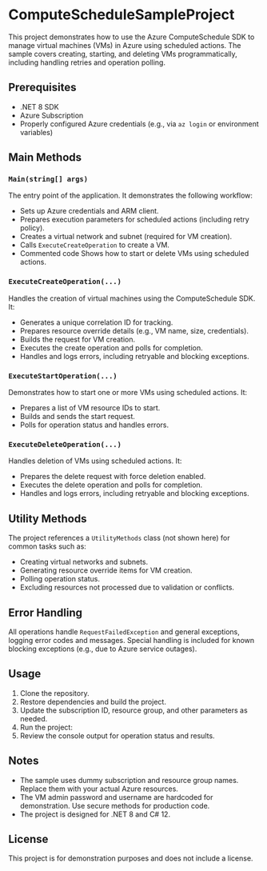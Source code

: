# ComputeScheduleSampleProject

This project demonstrates how to use the Azure ComputeSchedule SDK to manage virtual machines (VMs) in Azure using scheduled actions. The sample covers creating, starting, and deleting VMs programmatically, including handling retries and operation polling.

## Prerequisites

- .NET 8 SDK
- Azure Subscription
- Properly configured Azure credentials (e.g., via `az login` or environment variables)

## Main Methods

### `Main(string[] args)`

The entry point of the application. It demonstrates the following workflow:
- Sets up Azure credentials and ARM client.
- Prepares execution parameters for scheduled actions (including retry policy).
- Creates a virtual network and subnet (required for VM creation).
- Calls `ExecuteCreateOperation` to create a VM.
- Commented code Shows how to start or delete VMs using scheduled actions.

### `ExecuteCreateOperation(...)`

Handles the creation of virtual machines using the ComputeSchedule SDK. It:
- Generates a unique correlation ID for tracking.
- Prepares resource override details (e.g., VM name, size, credentials).
- Builds the request for VM creation.
- Executes the create operation and polls for completion.
- Handles and logs errors, including retryable and blocking exceptions.

### `ExecuteStartOperation(...)`

Demonstrates how to start one or more VMs using scheduled actions. It:
- Prepares a list of VM resource IDs to start.
- Builds and sends the start request.
- Polls for operation status and handles errors.

### `ExecuteDeleteOperation(...)`

Handles deletion of VMs using scheduled actions. It:
- Prepares the delete request with force deletion enabled.
- Executes the delete operation and polls for completion.
- Handles and logs errors, including retryable and blocking exceptions.

## Utility Methods

The project references a `UtilityMethods` class (not shown here) for common tasks such as:
- Creating virtual networks and subnets.
- Generating resource override items for VM creation.
- Polling operation status.
- Excluding resources not processed due to validation or conflicts.

## Error Handling

All operations handle `RequestFailedException` and general exceptions, logging error codes and messages. Special handling is included for known blocking exceptions (e.g., due to Azure service outages).

## Usage

1. Clone the repository.
2. Restore dependencies and build the project.
3. Update the subscription ID, resource group, and other parameters as needed.
4. Run the project:
5. Review the console output for operation status and results.

## Notes

- The sample uses dummy subscription and resource group names. Replace them with your actual Azure resources.
- The VM admin password and username are hardcoded for demonstration. Use secure methods for production code.
- The project is designed for .NET 8 and C# 12.

## License

This project is for demonstration purposes and does not include a license.
